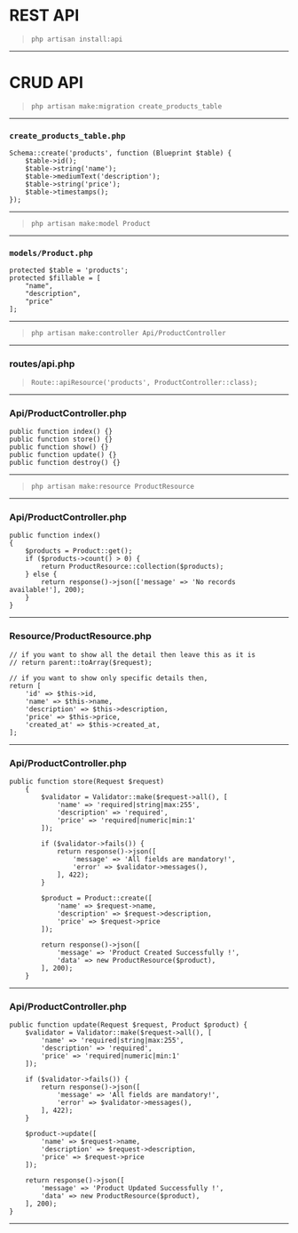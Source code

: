 # REST API 
> `php artisan install:api`
---
# CRUD API
> `php artisan make:migration create_products_table`
---
### `create_products_table.php`
```
Schema::create('products', function (Blueprint $table) {
    $table->id();
    $table->string('name');
    $table->mediumText('description');
    $table->string('price');
    $table->timestamps();
});
```
---
> `php artisan make:model Product`
---
### `models/Product.php`
```
protected $table = 'products';
protected $fillable = [
    "name",
    "description",
    "price"
];
```
---
> `php artisan make:controller Api/ProductController`
---
### routes/api.php
> `Route::apiResource('products', ProductController::class);`
---
### Api/ProductController.php
```
public function index() {}
public function store() {}
public function show() {}
public function update() {}
public function destroy() {}
```
---
> `php artisan make:resource ProductResource`
---
### Api/ProductController.php
```
public function index()
{
    $products = Product::get();
    if ($products->count() > 0) {
        return ProductResource::collection($products);
    } else {
        return response()->json(['message' => 'No records available!'], 200);
    }
}
```
---
### Resource/ProductResource.php
```
// if you want to show all the detail then leave this as it is
// return parent::toArray($request);

// if you want to show only specific details then,
return [
    'id' => $this->id,
    'name' => $this->name,
    'description' => $this->description,
    'price' => $this->price,
    'created_at' => $this->created_at,
];
```
---
### Api/ProductController.php
```
public function store(Request $request)
    {
        $validator = Validator::make($request->all(), [
            'name' => 'required|string|max:255',
            'description' => 'required',
            'price' => 'required|numeric|min:1'
        ]);

        if ($validator->fails()) {
            return response()->json([
                'message' => 'All fields are mandatory!',
                'error' => $validator->messages(),
            ], 422);
        }

        $product = Product::create([
            'name' => $request->name,
            'description' => $request->description,
            'price' => $request->price
        ]);

        return response()->json([
            'message' => 'Product Created Successfully !',
            'data' => new ProductResource($product),
        ], 200);
    }
```
---
### Api/ProductController.php
```
public function update(Request $request, Product $product) {
    $validator = Validator::make($request->all(), [
        'name' => 'required|string|max:255',
        'description' => 'required',
        'price' => 'required|numeric|min:1'
    ]);

    if ($validator->fails()) {
        return response()->json([
            'message' => 'All fields are mandatory!',
            'error' => $validator->messages(),
        ], 422);
    }

    $product->update([
        'name' => $request->name,
        'description' => $request->description,
        'price' => $request->price
    ]);

    return response()->json([
        'message' => 'Product Updated Successfully !',
        'data' => new ProductResource($product),
    ], 200);
}
```
---